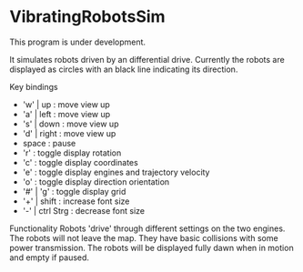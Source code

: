 # VibratingRobotsSim

This program is under development.

It simulates robots driven by an differential drive.
Currently the robots are displayed as circles with an black line
indicating its direction. 

Key bindings 
- 'w' | up         : move view up
- 'a' | left       : move view up
- 's' | down       : move view up
- 'd' | right      : move view up
- space            : pause
- 'r'              : toggle display rotation
- 'c'              : toggle display coordinates
- 'e'              : toggle display engines and trajectory velocity
- 'o'              : toggle display direction orientation
- '#' | 'g'        : toggle display grid 
- '+' | shift      : increase font size 
- '-' | ctrl Strg  : decrease font size


Functionality
Robots 'drive' through different settings on the two engines.
The robots will not leave the map.
They have basic collisions with some power transmission. 
The robots will be displayed fully dawn when in motion 
and empty if paused.